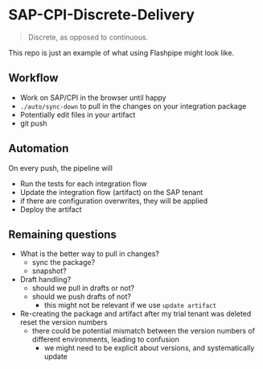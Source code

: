 # SAP-CPI-Discrete-Delivery

> Discrete, as opposed to continuous.

This repo is just an example of what using Flashpipe might look like.

## Workflow

- Work on SAP/CPI in the browser until happy
- `./auto/sync-down` to pull in the changes on your integration package
- Potentially edit files in your artifact
- git push

## Automation

On every push, the pipeline will

- Run the tests for each integration flow
- Update the integration flow (artifact) on the SAP tenant
- if there are configuration overwrites, they will be applied
- Deploy the artifact

## Remaining questions

- What is the better way to pull in changes?
  - sync the package?
  - snapshot?
- Draft handling?
  - should we pull in drafts or not?
  - should we push drafts of not?
    - this might not be relevant if we use `update artifact`
- Re-creating the package and artifact after my trial tenant was deleted reset the version numbers
  - there could be potential mismatch between the version numbers of different environments, leading to confusion
    - we might need to be explicit about versions, and systematically update
